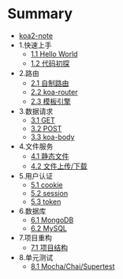 # Summary

* [koa2-note](README.md)
* 1.快速上手
    * [1.1 Hello World](note/start/helloworld.md)
    * [1.2 代码初探](note/start/codeInspect.md)
* 2.路由
    * [2.1 自制路由](note/router/custom.md)
    * [2.2 koa-router](note/router/koa-router.md)
    * [2.3 模板引擎](note/router/nunjucks.md)
* 3.数据请求
    * [3.1 GET](note/data/get.md)
    * [3.2 POST](note/data/post.md)
    * [3.3 koa-body](note/data/koa-body.md)
* 4.文件服务
    * [4.1 静态文件](note/file/static.md)
    * [4.2 文件上传/下载](note/file/upload.md)
* 5.用户认证
    * [5.1 cookie](note/verify/cookie.md)
    * [5.2 session](note/verify/session.md)
    * [5.3 token](note/verify/token.md)
* 6.数据库
    * [6.1 MongoDB](note/database/mongodb.md)
    * [6.2 MySQL](note/database/mysql.md)
* 7.项目重构
    * [7.1 项目结构](note/struct/struct.md)
* 8.单元测试
    * [8.1 Mocha/Chai/Supertest](note/test/test.md)

